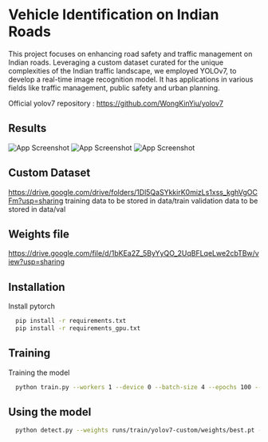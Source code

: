 # Vehicle Identification on Indian Roads 

This project focuses on enhancing road safety and traffic management on Indian roads. Leveraging a custom dataset curated for the unique complexities of the Indian traffic landscape, we employed YOLOv7, to develop a real-time image recognition model. It has applications in various fields like traffic management, public safety and urban planning.

Official yolov7 repository : https://github.com/WongKinYiu/yolov7


## Results

![App Screenshot](https://github.com/NikhilBhalla16/Vehicle-Identification-on-Indian-Roads/assets/109459445/06d0c599-d1b8-4da6-80e0-be305b09413d)
![App Screenshot](https://github.com/NikhilBhalla16/Vehicle-Identification-on-Indian-Roads/assets/109459445/3979c47c-d985-4cb1-a642-6e7198af8db3)
![App Screenshot](https://drive.google.com/file/d/1O8_TuVPLEVd9eUMuum6xs-bhqfaTnpbN/view?usp=sharing)

## Custom Dataset 

https://drive.google.com/drive/folders/1Dl5QaSYkkirK0mizLs1xss_kghVgOCFm?usp=sharing
training data to be stored in data/train
validation data to be stored in data/val

## Weights file 

https://drive.google.com/file/d/1bKEa2Z_5ByYyQO_2UqBFLqeLwe2cbTBw/view?usp=sharing

## Installation

Install pytorch

```bash
  pip install -r requirements.txt
  pip install -r requirements_gpu.txt
```

## Training

Training the model 

```bash
  python train.py --workers 1 --device 0 --batch-size 4 --epochs 100 --data data/custom_data.yaml --hyp data/hyp.scratch.custom.yaml --cfg cfg/training/yolov7-custom.yaml --name yolov7-custom --weights yolov7.pt
```

## Using the model 


```bash
  python detect.py --weights runs/train/yolov7-custom/weights/best.pt --conf 0.5 --source imagename.jpg --view-img --no-trace
```
